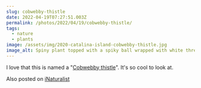 ```yaml
---
slug: cobwebby-thistle
date: 2022-04-19T07:27:51.003Z
permalink: /photos/2022/04/19/cobwebby-thistle/
tags:
  - nature
  - plants
image: /assets/img/2020-catalina-island-cobwebby-thistle.jpg
image_alt: Spiny plant topped with a spiky ball wrapped with white threads.
---
```

I love that this is named a "[Cobwebby thistle](https://en.wikipedia.org/wiki/Cirsium_occidentale)". It's so cool to look at.

Also posted on <a href="https://www.inaturalist.org/observations/111614730" class="u-syndication">iNaturalist</a>
